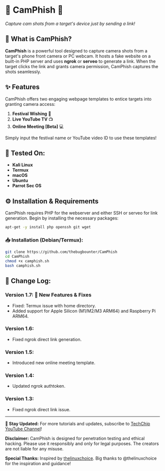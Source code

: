 # 🌟 CamPhish 🌟
*Capture cam shots from a target's device just by sending a link!*

## 🎥 What is CamPhish?
**CamPhish** is a powerful tool designed to capture camera shots from a target's phone front camera or PC webcam. It hosts a fake website on a built-in PHP server and uses **ngrok** or **serveo** to generate a link. When the target clicks the link and grants camera permission, CamPhish captures the shots seamlessly.

## ✨ Features
CamPhish offers two engaging webpage templates to entice targets into granting camera access:
1. **Festival Wishing** 🎉
2. **Live YouTube TV** 📺
3. **Online Meeting [Beta]** 💻

Simply input the festival name or YouTube video ID to use these templates!

## 🚀 Tested On:
- **Kali Linux**
- **Termux**
- **macOS**
- **Ubuntu**
- **Parrot Sec OS**

## ⚙️ Installation & Requirements
CamPhish requires PHP for the webserver and either SSH or serveo for link generation. Begin by installing the necessary packages:

```bash
apt-get -y install php openssh git wget
```

### 📥 Installation (Debian/Termux):
```bash
git clone https://github.com/thebugbounter/CamPhish
cd CamPhish
chmod +x camphish.sh
bash camphish.sh
```

## 📝 Change Log:
### **Version 1.7:** 🎉 New Features & Fixes
- Fixed: Termux issue with home directory.
- Added support for Apple Silicon (M1/M2/M3 ARM64) and Raspberry Pi ARM64.

### **Version 1.6:**
- Fixed ngrok direct link generation.

### **Version 1.5:**
- Introduced new online meeting template.

### **Version 1.4:**
- Updated ngrok authtoken.

### **Version 1.3:**
- Fixed ngrok direct link issue.

---

**🔔 Stay Updated:** For more tutorials and updates, subscribe to [TechChip YouTube Channel](http://youtube.com/techchipnet)!

**Disclaimer:** CamPhish is designed for penetration testing and ethical hacking. Please use it responsibly and only for legal purposes. The creators are not liable for any misuse.

**Special Thanks:** Inspired by [thelinuxchoice](https://github.com/thelinuxchoice/). Big thanks to @thelinuxchoice for the inspiration and guidance!

